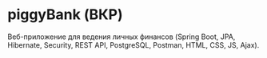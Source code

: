 # piggyBank (ВКР)

Веб-приложение для ведения личных финансов (Spring Boot, JPA, Hibernate, Security, REST API, PostgreSQL, Postman, HTML, CSS, JS, Ajax). 
